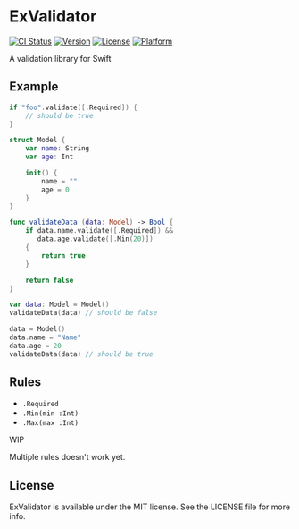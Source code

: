 # ExValidator

[![CI Status](http://img.shields.io/travis/kenta.nakai/ExValidator.svg?style=flat)](https://travis-ci.org/kenta.nakai/ExValidator)
[![Version](https://img.shields.io/cocoapods/v/ExValidator.svg?style=flat)](http://cocoapods.org/pods/ExValidator)
[![License](https://img.shields.io/cocoapods/l/ExValidator.svg?style=flat)](http://cocoapods.org/pods/ExValidator)
[![Platform](https://img.shields.io/cocoapods/p/ExValidator.svg?style=flat)](http://cocoapods.org/pods/ExValidator)

A validation library for Swift

## Example

```swift
if "foo".validate([.Required]) {
    // should be true
}
```

```swift
struct Model {
    var name: String
    var age: Int

    init() {
        name = ""
        age = 0
    }
}

func validateData (data: Model) -> Bool {
    if data.name.validate([.Required]) &&
       data.age.validate([.Min(20)])
    {
        return true
    }

    return false
}

var data: Model = Model()
validateData(data) // should be false

data = Model()
data.name = "Name"
data.age = 20
validateData(data) // should be true
```

## Rules

- `.Required`
- `.Min(min :Int)`
- `.Max(max :Int)`

WIP

Multiple rules doesn't work yet.

## License

ExValidator is available under the MIT license. See the LICENSE file for more info.
